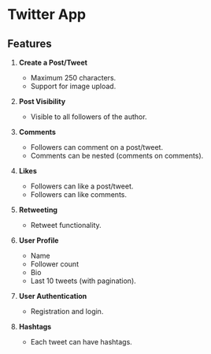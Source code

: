 # Twitter App

## Features

1. **Create a Post/Tweet**
   - Maximum 250 characters.
   - Support for image upload.

2. **Post Visibility**
   - Visible to all followers of the author.

3. **Comments**
   - Followers can comment on a post/tweet.
   - Comments can be nested (comments on comments).

4. **Likes**
   - Followers can like a post/tweet.
   - Followers can like comments.

5. **Retweeting**
   - Retweet functionality.

6. **User Profile**
   - Name
   - Follower count
   - Bio
   - Last 10 tweets (with pagination).

7. **User Authentication**
   - Registration and login.

8. **Hashtags**
   - Each tweet can have hashtags.